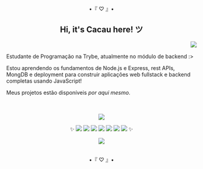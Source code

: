 <div align="center">
  <p>•『 ♡ 』•</p>
  <h2>Hi, it's Cacau here! ツ</h2>
</div>

<a href="https://github.com/itscacauinpt"></a>
<img align="right" atl="good" src="https://media.giphy.com/media/11ISwbgCxEzMyY/giphy.gif">
<br/>
 
Estudante de Programação na Trybe, atualmente no módulo de backend :>

Estou aprendendo os fundamentos de Node.js e Express, rest APIs, MongDB e deployment para construir aplicações web fullstack e backend completas usando JavaScript!

Meus projetos estão disponíveis _por aqui mesmo_.

<!-- Você pode <a href="/curriculo-anacaudia.pdf" download="curriculo-anaclaudia" download>clicar aqui</a> para ver meu currículo. -->
<br/>
<br/>
<div align="center">
<a align="center" href="https://www.linkedin.com/in/anaclaudia-de-souza"> <img src="https://img.shields.io/badge/-LinkedIn-%230077B5?style=for-the-badge&logo=linkedin&logoColor=black"> </a>

✨ <img src="https://img.shields.io/badge/-JavaScript-black?style=flat-square&logo=javascript"> <img src="https://img.shields.io/badge/-Nodejs-black?style=flat-square&logo=nodedotjs"> <img src="https://img.shields.io/badge/-React-black?style=flat-square&logo=react"> <img src="https://img.shields.io/badge/-MySQL-black?style=flat-square&logo=mysql"> <img src="https://img.shields.io/badge/-Docker-black?style=flat-square&logo=docker"> <img src="https://img.shields.io/badge/-Git-black?style=flat-square&logo=git"> <img src="https://img.shields.io/badge/-MongoDB-black?style=flat-square&logo=mongodb"> ✨
  
<img src="http://github-readme-streak-stats.herokuapp.com?user=itscacauinpt&theme=highcontrast&locale=pt-br" >
</div>

<br/>
<p align="center">•『 ♡ 』•</p>
